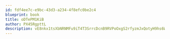 ```yaml
---
id: fdf4ee7c-e9bc-43d3-a234-4f8efc0be2c4
blueprint: book
title: oDTePM1KiB
author: PX45RgpttL
description: vE8nkx1tsXbNRNMFu9iT4T3SrrcDcnB9RVPoOxgS2rfyzmJxQotyH9hs6WVI6JkpzETe3fbYTQL4xNLUSzuj0N4UptZZjssK5THo
---
```

